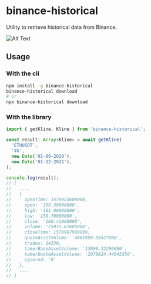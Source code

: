 # binance-historical

Utility to retrieve historical data from Binance.

![Alt Text](https://raw.githubusercontent.com/maxgfr/binance-historical/main/.github/assets/main.gif)

## Usage

### With the cli

```sh
npm install -g binance-historical
binance-historical download
# or
npx binance-historical download
```

### With the library

```ts
import { getKline, Kline } from 'binance-historical';

const result: Array<Kline> = await getKline(
  'ETHUSDT',
  '4h',
  new Date('01-09-2020'),
  new Date('01-12-2021'),
);

console.log(result);
// [
//   ...,
//   {
//     openTime: 1579953600000,
//     open: '159.30000000',
//     high: '161.00000000',
//     low: '158.70000000',
//     close: '160.41000000',
//     volume: '25015.67605000',
//     closeTime: 1579967999999,
//     quoteAssetVolume: '4001959.95527980',
//     trades: 14330,
//     takerBaseAssetVolume: '13000.12296000',
//     takerQuoteAssetVolume: '2079824.44045350',
//     ignored: '0'
//   },
//   ...
// ]
```
